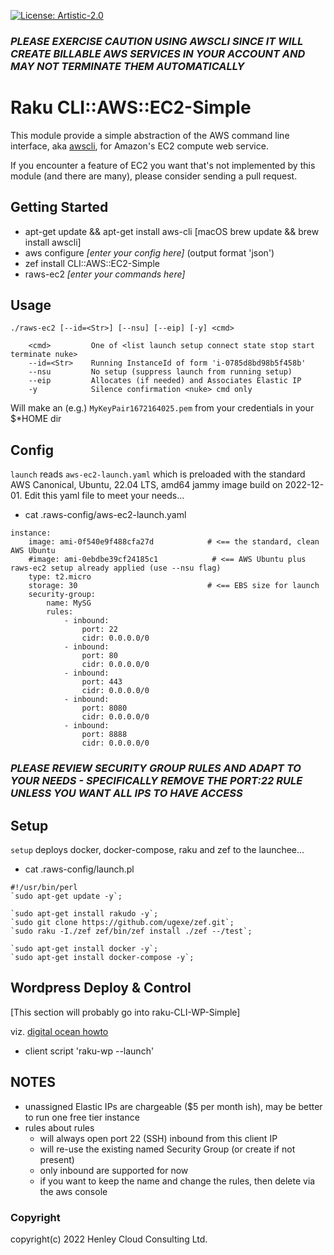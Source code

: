 [![License: Artistic-2.0](https://img.shields.io/badge/License-Artistic%202.0-0298c3.svg)](https://opensource.org/licenses/Artistic-2.0)

### _PLEASE EXERCISE CAUTION USING AWSCLI SINCE IT WILL CREATE BILLABLE AWS SERVICES IN YOUR ACCOUNT AND MAY NOT TERMINATE THEM AUTOMATICALLY_

# Raku CLI::AWS::EC2-Simple

This module provide a simple abstraction of the AWS command line interface, aka [awscli](https://aws.amazon.com/cli/), for Amazon's EC2 compute web service.

If you encounter a feature of EC2 you want that's not implemented by this module (and there are many), please consider sending a pull request.

## Getting Started

- apt-get update && apt-get install aws-cli [macOS brew update && brew install awscli]
- aws configure _[enter your config here]_  (output format 'json')
- zef install CLI::AWS::EC2-Simple
- raws-ec2 _[enter your commands here]_

## Usage

```
./raws-ec2 [--id=<Str>] [--nsu] [--eip] [-y] <cmd>
  
    <cmd>         One of <list launch setup connect state stop start terminate nuke>
    --id=<Str>    Running InstanceId of form 'i-0785d8bd98b5f458b'
    --nsu         No setup (suppress launch from running setup)
    --eip         Allocates (if needed) and Associates Elastic IP
    -y            Silence confirmation <nuke> cmd only
```

Will make an (e.g.) ```MyKeyPair1672164025.pem``` from your credentials in your $*HOME dir

## Config

```launch``` reads ```aws-ec2-launch.yaml``` which is preloaded with the standard AWS Canonical, Ubuntu, 22.04 LTS, amd64 jammy image build on 2022-12-01.
Edit this yaml file to meet your needs...

- cat .raws-config/aws-ec2-launch.yaml 

```
instance:
    image: ami-0f540e9f488cfa27d            # <== the standard, clean AWS Ubuntu
    #image: ami-0ebdbe39cf24185c1            # <== AWS Ubuntu plus raws-ec2 setup already applied (use --nsu flag)
    type: t2.micro
    storage: 30                             # <== EBS size for launch
    security-group:
        name: MySG
        rules:
            - inbound:
                port: 22  
                cidr: 0.0.0.0/0
            - inbound:
                port: 80
                cidr: 0.0.0.0/0
            - inbound:
                port: 443 
                cidr: 0.0.0.0/0
            - inbound:
                port: 8080
                cidr: 0.0.0.0/0
            - inbound:
                port: 8888
                cidr: 0.0.0.0/0
```

### _PLEASE REVIEW SECURITY GROUP RULES AND ADAPT TO YOUR NEEDS - SPECIFICALLY REMOVE THE PORT:22 RULE UNLESS YOU WANT ALL IPS TO HAVE ACCESS_

## Setup

```setup``` deploys docker, docker-compose, raku and zef to the launchee...

- cat .raws-config/launch.pl

```
#!/usr/bin/perl
`sudo apt-get update -y`;

`sudo apt-get install rakudo -y`;
`sudo git clone https://github.com/ugexe/zef.git`;
`sudo raku -I./zef zef/bin/zef install ./zef --/test`;

`sudo apt-get install docker -y`;
`sudo apt-get install docker-compose -y`;
```

## Wordpress Deploy & Control

[This section will probably go into raku-CLI-WP-Simple]

viz. [digital ocean howto](https://www.digitalocean.com/community/tutorials/how-to-install-wordpress-with-docker-compose#step-3-defining-services-with-docker-compose)

- client script 'raku-wp --launch'


## NOTES

- unassigned Elastic IPs are chargeable ($5 per month ish), may be better to run one free tier instance
- rules about rules
  - will always open port 22 (SSH) inbound from this client IP
  - will re-use the existing named Security Group (or create if not present)
  - only inbound are supported for now 
  -  if you want to keep the name and change the rules, then delete via the aws console

### Copyright
copyright(c) 2022 Henley Cloud Consulting Ltd.
